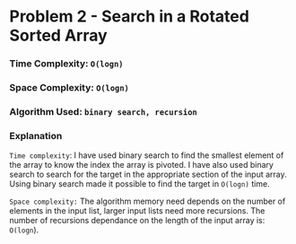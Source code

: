 # Problem 2 - Search in a Rotated Sorted Array

### Time Complexity: `O(logn)`
### Space Complexity: `O(logn)`
### Algorithm Used: `binary search, recursion`

### Explanation

`Time complexity`: I have used binary search to find the smallest element of the array to know the index the array is pivoted. I have also used binary search to search for the target in the appropriate section of the input array. Using binary search made it possible to find the target in  `O(logn)` time.

`Space complexity:` The algorithm memory need depends on the number of elements in the input list, larger input lists need more recursions. The number of recursions dependance on the length of the input array is: `O(logn`).

